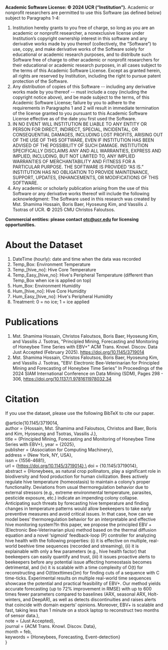 **Academic Software License: © 2024 UCR (“Institution”).** 
Academic or nonprofit researchers are permitted to use this Software (as defined below) subject to Paragraphs 1-4:
1. Institution hereby grants to you free of charge, so long as you are an academic or nonprofit researcher, a nonexclusive license under Institution’s copyright ownership interest in this software and any derivative works made by you thereof (collectively, the “Software”) to use, copy, and make derivative works of the Software solely for educational or academic research purposes, and to distribute such Software free of charge to other academic or nonprofit researchers for their educational or academic research purposes, in all cases subject to the terms of this Academic Software License. Except as granted herein, all rights are reserved by Institution, including the right to pursue patent protection of the Software.
2. Any distribution of copies of this Software -- including any derivative works made by you thereof -- must include a copy (including the copyright notice above), and be made subject to the terms, of this Academic Software License; failure by you to adhere to the requirements in Paragraphs 1 and 2 will result in immediate termination of the license granted to you pursuant to this Academic Software License effective as of the date you first used the Software.
3. IN NO EVENT WILL INSTITUTION BE LIABLE TO ANY ENTITY OR PERSON FOR DIRECT, INDIRECT, SPECIAL, INCIDENTAL, OR CONSEQUENTIAL DAMAGES, INCLUDING LOST PROFITS, ARISING OUT OF THE USE OF THIS SOFTWARE, EVEN IF INSTITUTION HAS BEEN ADVISED OF THE POSSIBILITY OF SUCH DAMAGE. INSTITUTION SPECIFICALLY DISCLAIMS ANY AND ALL WARRANTIES, EXPRESS AND IMPLIED, INCLUDING, BUT NOT LIMITED TO, ANY IMPLIED WARRANTIES OF MERCHANTABILITY AND FITNESS FOR A PARTICULAR PURPOSE. THE SOFTWARE IS PROVIDED “AS IS.” INSTITUTION HAS NO OBLIGATION TO PROVIDE MAINTENANCE, SUPPORT, UPDATES, ENHANCEMENTS, OR MODIFICATIONS OF THIS SOFTWARE.
4. Any academic or scholarly publication arising from the use of this Software or any derivative works thereof will include the following acknowledgment:  The Software used in this research was created by Mst. Shamima Hossain, Boris Baer, Hyoseung Kim, and Vassilis J. Tsotras of UCR. © 2025 CMU Christos Faloutsos.

**Commercial entities: please contact otc@ucr.edu for licensing opportunities.**

# About the Dataset
1. DateTime (hourly): date and time when the data was recorded
2. Temp_Box: Environment Temperature
3. Temp_[hive_no]: Hive Core Temperature
4. Temp_Easy_[hive_no]: Hive's Peripheral Temperature (different than Temp_Box when ice is applied on top)
5. Hum_Box: Environment Humidity
6. Hum_[hive_no]: Hive Core Humidity
7. Hum_Easy_[hive_no]: Hive's Peripheral Humidity
8. Treatment: 0 = no ice; 1 = ice applied

# Publications
1. Mst. Shamima Hossain, Christos Faloutsos, Boris Baer, Hyoseung Kim, and Vassilis J. Tsotras, "Principled Mining, Forecasting and Monitoring of Honeybee Time Series with EBV+" ACM Trans. Knowl. Discov. Data Just Accepted (February 2025). https://doi.org/10.1145/3719014
2. Mst. Shamima Hossain, Christos Faloutsos, Boris Baer, Hyoseung Kim, and Vassilis J. Tsotras, "EBV: Electronic Bee-Veterinarian for Principled Mining and Forecasting of Honeybee Time Series" In Proceedings of the 2024 SIAM International Conference on Data Mining (SDM), Pages 298 - 306, https://doi.org/10.1137/1.9781611978032.34

# Citation

If you use the dataset, please use the following BibTeX to cite our paper. 

@article{10.1145/3719014,\
author = {Hossain, Mst. Shamima and Faloutsos, Christos and Baer, Boris and Kim, Hyoseung and Tsotras, Vassilis J.},\
title = {Principled Mining, Forecasting and Monitoring of Honeybee Time Series with EBV+},
year = {2025},\
publisher = {Association for Computing Machinery},\
address = {New York, NY, USA},\
issn = {1556-4681},\
url = {https://doi.org/10.1145/3719014},\
doi = {10.1145/3719014},\
abstract = {Honeybees, as natural crop pollinators, play a significant role in biodiversity and food production for human civilization. Bees actively regulate hive temperature (homeostasis) to maintain a colony’s proper functionality. Deviations from usual thermoregulation behavior due to external stressors (e.g., extreme environmental temperature, parasites, pesticide exposure, etc.) indicate an impending colony collapse. Anticipating such threats by forecasting hive temperature and finding changes in temperature patterns would allow beekeepers to take early preventive measures and avoid critical issues. In that case, how can we model bees’ thermoregulation behavior for an interpretable and effective hive monitoring system?In this paper, we propose the principled EBV + (Electronic Bee-Veterinarian plus) method based on the thermal diffusion equation and a novel ‘sigmoid’ feedback-loop (P) controller for analyzing hive health with the following properties: (i) it is effective on multiple, real-world beehive time sequences (recorded and streaming), (ii) it is explainable with only a few parameters (e.g., hive health factor) that beekeepers can easily quantify and trust, (iii) it issues proactive alerts to beekeepers before any potential issue affecting homeostasis becomes detrimental, and (iv) it is scalable with a time complexity of O(t) for reconstructing and O(t\texttimes{}m) for finding cuts of a sequence with C time-ticks. Experimental results on multiple real-world time sequences showcase the potential and practical feasibility of EBV+. Our method yields accurate forecasting (up to 72\% improvement in RMSE) with up to 600 times fewer parameters compared to baselines (ARX, seasonal ARX, Holt-winters, and DeepAR), as well as detects discontinuities and raises alerts that coincide with domain experts’ opinions. Moreover, EBV+ is scalable and fast, taking less than 1 minute on a stock laptop to reconstruct two months of sensor data.},\
note = {Just Accepted},\
journal = {ACM Trans. Knowl. Discov. Data},\
month = feb,\
keywords = {Honeybees, Forecasting, Event-detection}\
}
